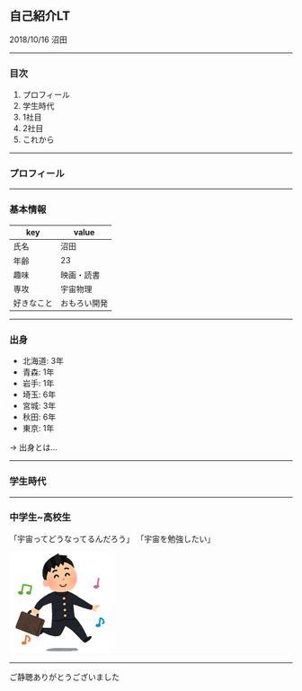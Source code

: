 ## 自己紹介LT

2018/10/16
沼田

---

### 目次

1. プロフィール
2. 学生時代
3. 1社目
4. 2社目
5. これから


---

### プロフィール

---

### 基本情報

| key | value |
| --- | --- |
| 氏名 | 沼田
| 年齢 | 23 |
| 趣味 | 映画・読書 |
| 専攻 | 宇宙物理 |
| 好きなこと | おもろい開発 |


---

### 出身
- 北海道: 3年
- 青森: 1年
- 岩手: 1年
- 埼玉: 6年
- 宮城: 3年
- 秋田: 6年
- 東京: 1年

-> 出身とは…

---

### 学生時代

---

### 中学生~高校生
「宇宙ってどうなってるんだろう」
「宇宙を勉強したい」

![image](./image/skip_schoolboy.png)


---

ご静聴ありがとうございました
